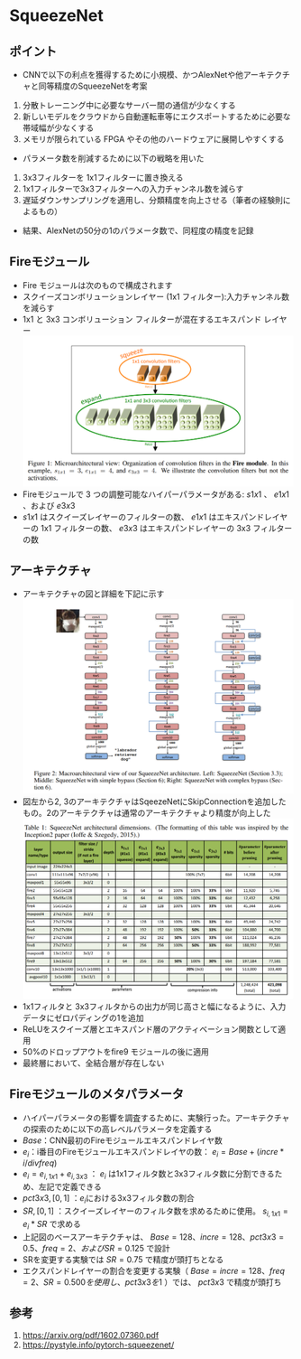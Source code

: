 # SqueezeNet
## ポイント
- CNNで以下の利点を獲得するために小規模、かつAlexNetや他アーキテクチャと同等精度のSqueezeNetを考案
1. 分散トレーニング中に必要なサーバー間の通信が少なくする
2. 新しいモデルをクラウドから自動運転車等にエクスポートするために必要な帯域幅が少なくする
3. メモリが限られている FPGA やその他のハードウェアに展開しやすくする
- パラメータ数を削減するために以下の戦略を用いた
1. 3x3フィルターを 1x1フィルターに置き換える
2. 1x1フィルターで3x3フィルターへの入力チャンネル数を減らす
3. 遅延ダウンサンプリングを適用し、分類精度を向上させる（筆者の経験則によるもの）
- 結果、AlexNetの50分の1のパラメータ数で、同程度の精度を記録
## Fireモジュール
- Fire モジュールは次のもので構成されます
- スクイーズコンボリューションレイヤー (1x1 フィルター):入力チャンネル数を減らす
- 1x1 と 3x3 コンボリューション フィルターが混在するエキスパンド レイヤー
<img alt="Fire module" src=./image/Fire_module.png></img>
- Fireモジュールで 3 つの調整可能なハイパーパラメータがある: $s1x1$ 、 $e1x1$ 、および $e3x3$
- $s1x1$ はスクイーズレイヤーのフィルターの数、 $e1x1$ はエキスパンドレイヤーの 1x1 フィルターの数、 $e3x3$ はエキスパンドレイヤーの 3x3 フィルターの数
## アーキテクチャ
- アーキテクチャの図と詳細を下記に示す
<img alt="sqeeze_achi" src=./image/sqeeze_achi.png></img>
- 図左から2, 3のアーキテクチャはSqeezeNetにSkipConnectionを追加したもの。2のアーキテクチャは通常のアーキテクチャより精度が向上した
<img alt="sqeeze_achi2" src=./image/sqeeze_achi2.png></img>
- 1x1フィルタと 3x3フィルタからの出力が同じ高さと幅になるように、入力データにゼロパディングの1を追加
- ReLUをスクイーズ層とエキスパンド層のアクティベーション関数として適用
- 50%のドロップアウトをfire9 モジュールの後に適用
- 最終層において、全結合層が存在しない
## Fireモジュールのメタパラメータ
- ハイパーパラメータの影響を調査するために、実験行った。アーキテクチャの探索のために以下の高レベルパラメータを定義する
- $Base$：CNN最初のFireモジュールエキスパンドレイヤ数
- $e_i$：i番目のFireモジュールエキスパンドレイヤの数： $e_i = Base + (incre * i/div{freq})$
- $e_i = e_{i,1x1} +e_{i,3x3}$ ： $e_i$ は1x1フィルタ数と3x3フィルタ数に分割できるため、左記で定義できる
- $pct3x3, [0, 1]$ ：$e_i$における3x3フィルタ数の割合
- $SR, [0, 1]$ ：スクイーズレイヤーのフィルタ数を求めるために使用。 $s_{i,1x1} = e_i * SR$ で求める
- 上記図のベースアーキテクチャは、 $Base = 128、incre = 128、pct3x3 = 0.5、freq = 2、および SR = 0.125$ で設計
- SRを変更する実験では $SR = 0.75$ で精度が頭打ちとなる
- エクスパンドレイヤーの割合を変更する実験（ $Base = incre = 128、freq = 2、SR = 0.500 を使用し、pct3x3を1%から99%まで変化$ ）では、 $pct3x3$ で精度が頭打ち
## 参考
1. https://arxiv.org/pdf/1602.07360.pdf
2. https://pystyle.info/pytorch-squeezenet/
